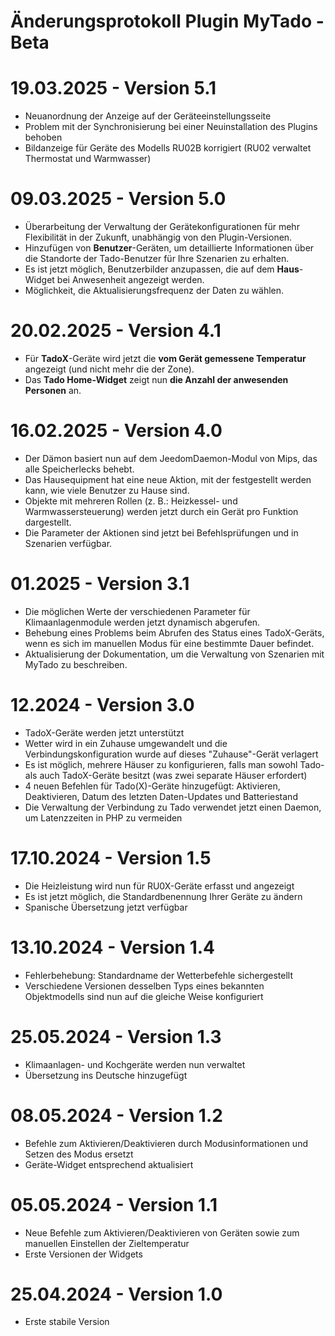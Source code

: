 # Änderungsprotokoll Plugin MyTado - Beta

# 19.03.2025 - Version 5.1

- Neuanordnung der Anzeige auf der Geräteeinstellungsseite  
- Problem mit der Synchronisierung bei einer Neuinstallation des Plugins behoben  
- Bildanzeige für Geräte des Modells RU02B korrigiert (RU02 verwaltet Thermostat und Warmwasser)  

# 09.03.2025 - Version 5.0

- Überarbeitung der Verwaltung der Gerätekonfigurationen für mehr Flexibilität in der Zukunft, unabhängig von den Plugin-Versionen.
- Hinzufügen von **Benutzer**-Geräten, um detaillierte Informationen über die Standorte der Tado-Benutzer für Ihre Szenarien zu erhalten.
- Es ist jetzt möglich, Benutzerbilder anzupassen, die auf dem **Haus**-Widget bei Anwesenheit angezeigt werden.
- Möglichkeit, die Aktualisierungsfrequenz der Daten zu wählen.

# 20.02.2025 - Version 4.1

- Für **TadoX**-Geräte wird jetzt die **vom Gerät gemessene Temperatur** angezeigt (und nicht mehr die der Zone).
- Das **Tado Home-Widget** zeigt nun **die Anzahl der anwesenden Personen** an.

# 16.02.2025 - Version 4.0

- Der Dämon basiert nun auf dem JeedomDaemon-Modul von Mips, das alle Speicherlecks behebt.
- Das Hausequipment hat eine neue Aktion, mit der festgestellt werden kann, wie viele Benutzer zu Hause sind.
- Objekte mit mehreren Rollen (z. B.: Heizkessel- und Warmwassersteuerung) werden jetzt durch ein Gerät pro Funktion dargestellt.
- Die Parameter der Aktionen sind jetzt bei Befehlsprüfungen und in Szenarien verfügbar.

# 01.2025 - Version 3.1

- Die möglichen Werte der verschiedenen Parameter für Klimaanlagenmodule werden jetzt dynamisch abgerufen.  
- Behebung eines Problems beim Abrufen des Status eines TadoX-Geräts, wenn es sich im manuellen Modus für eine bestimmte Dauer befindet.  
- Aktualisierung der Dokumentation, um die Verwaltung von Szenarien mit MyTado zu beschreiben.

# 12.2024 - Version 3.0

- TadoX-Geräte werden jetzt unterstützt
- Wetter wird in ein Zuhause umgewandelt und die Verbindungskonfiguration wurde auf dieses "Zuhause"-Gerät verlagert
- Es ist möglich, mehrere Häuser zu konfigurieren, falls man sowohl Tado- als auch TadoX-Geräte besitzt (was zwei separate Häuser erfordert)
- 4 neuen Befehlen für Tado(X)-Geräte hinzugefügt: Aktivieren, Deaktivieren, Datum des letzten Daten-Updates und Batteriestand
- Die Verwaltung der Verbindung zu Tado verwendet jetzt einen Daemon, um Latenzzeiten in PHP zu vermeiden

# 17.10.2024 - Version 1.5

- Die Heizleistung wird nun für RU0X-Geräte erfasst und angezeigt
- Es ist jetzt möglich, die Standardbenennung Ihrer Geräte zu ändern
- Spanische Übersetzung jetzt verfügbar

# 13.10.2024 - Version 1.4

- Fehlerbehebung: Standardname der Wetterbefehle sichergestellt
- Verschiedene Versionen desselben Typs eines bekannten Objektmodells sind nun auf die gleiche Weise konfiguriert

# 25.05.2024 - Version 1.3

- Klimaanlagen- und Kochgeräte werden nun verwaltet
- Übersetzung ins Deutsche hinzugefügt

# 08.05.2024 - Version 1.2

- Befehle zum Aktivieren/Deaktivieren durch Modusinformationen und Setzen des Modus ersetzt
- Geräte-Widget entsprechend aktualisiert

# 05.05.2024 - Version 1.1

- Neue Befehle zum Aktivieren/Deaktivieren von Geräten sowie zum manuellen Einstellen der Zieltemperatur
- Erste Versionen der Widgets

# 25.04.2024 - Version 1.0

- Erste stabile Version